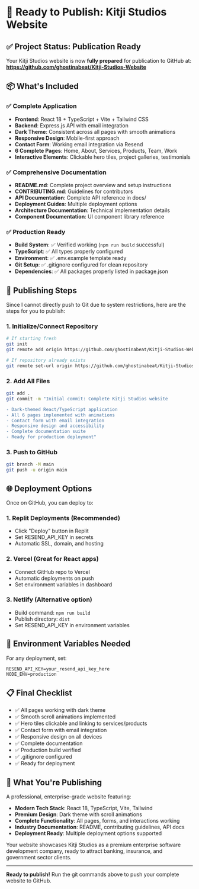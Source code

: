 # 🚀 Ready to Publish: Kitji Studios Website

## ✅ Project Status: Publication Ready

Your Kitji Studios website is now **fully prepared** for publication to GitHub at:
**https://github.com/ghostinabeat/Kitji-Studios-Website**

## 📦 What's Included

### ✅ Complete Application
- **Frontend**: React 18 + TypeScript + Vite + Tailwind CSS
- **Backend**: Express.js API with email integration
- **Dark Theme**: Consistent across all pages with smooth animations
- **Responsive Design**: Mobile-first approach
- **Contact Form**: Working email integration via Resend
- **6 Complete Pages**: Home, About, Services, Products, Team, Work
- **Interactive Elements**: Clickable hero tiles, project galleries, testimonials

### ✅ Comprehensive Documentation
- **README.md**: Complete project overview and setup instructions
- **CONTRIBUTING.md**: Guidelines for contributors
- **API Documentation**: Complete API reference in docs/
- **Deployment Guides**: Multiple deployment options
- **Architecture Documentation**: Technical implementation details
- **Component Documentation**: UI component library reference

### ✅ Production Ready
- **Build System**: ✅ Verified working (`npm run build` successful)
- **TypeScript**: ✅ All types properly configured
- **Environment**: ✅ .env.example template ready
- **Git Setup**: ✅ .gitignore configured for clean repository
- **Dependencies**: ✅ All packages properly listed in package.json

## 🔧 Publishing Steps

Since I cannot directly push to Git due to system restrictions, here are the steps for you to publish:

### 1. Initialize/Connect Repository
```bash
# If starting fresh
git init
git remote add origin https://github.com/ghostinabeat/Kitji-Studios-Website.git

# If repository already exists
git remote set-url origin https://github.com/ghostinabeat/Kitji-Studios-Website.git
```

### 2. Add All Files
```bash
git add .
git commit -m "Initial commit: Complete Kitji Studios website

- Dark-themed React/TypeScript application
- All 6 pages implemented with animations  
- Contact form with email integration
- Responsive design and accessibility
- Complete documentation suite
- Ready for production deployment"
```

### 3. Push to GitHub
```bash
git branch -M main
git push -u origin main
```

## 🌐 Deployment Options

Once on GitHub, you can deploy to:

### 1. **Replit Deployments** (Recommended)
- Click "Deploy" button in Replit
- Set RESEND_API_KEY in secrets
- Automatic SSL, domain, and hosting

### 2. **Vercel** (Great for React apps)
- Connect GitHub repo to Vercel
- Automatic deployments on push
- Set environment variables in dashboard

### 3. **Netlify** (Alternative option)
- Build command: `npm run build`
- Publish directory: `dist`
- Set RESEND_API_KEY in environment variables

## 🔑 Environment Variables Needed

For any deployment, set:
```
RESEND_API_KEY=your_resend_api_key_here
NODE_ENV=production
```

## 📋 Final Checklist

- ✅ All pages working with dark theme
- ✅ Smooth scroll animations implemented  
- ✅ Hero tiles clickable and linking to services/products
- ✅ Contact form with email integration
- ✅ Responsive design on all devices
- ✅ Complete documentation
- ✅ Production build verified
- ✅ .gitignore configured
- ✅ Ready for deployment

## 🎉 What You're Publishing

A professional, enterprise-grade website featuring:
- **Modern Tech Stack**: React 18, TypeScript, Vite, Tailwind
- **Premium Design**: Dark theme with scroll animations
- **Complete Functionality**: All pages, forms, and interactions working
- **Industry Documentation**: README, contributing guidelines, API docs
- **Deployment Ready**: Multiple deployment options supported

Your website showcases Kitji Studios as a premium enterprise software development company, ready to attract banking, insurance, and government sector clients.

---

**Ready to publish!** Run the git commands above to push your complete website to GitHub.